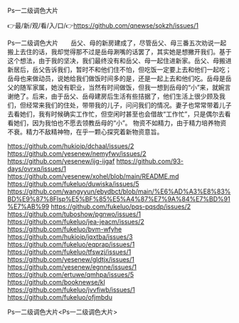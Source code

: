 Ps一二级调色大片

👉最/新/观/看/入/口/👉https://github.com/qnewse/sokzh/issues/1

Ps一二级调色大片　　岳父、母的新房建成了，尽管岳父、母三番五次劝说一起搬上去住的话，我却觉得那不过是岳母涮嘴的话罢了，其实她是想撇开我们。基于这个想法，由于我的坚决，我们最终没有和岳父、母一起住进新家。岳父、母搬进新居后，岳父告诉我们，暂时不和他们住不怕，但吃饭一定要上去和他们一起吃；岳母也来做动员，说她给我们做饭时间多的是，还是一起上去和他们吃。岳母是岳父的随军家属，她没有职业，当然有时间做饭，但我一想到岳母的“小”来，就婉言谢绝了。后来，由于岳父、岳母建房后生活有些拮据了，他们生活上很少顾及我们，但经常来我们的住处，带带我的儿子，问问我们的情况。妻子也常常带着儿子去看她们，我有时候确实工作忙，但空闲时甚至也会借故“工作忙”，只是偶尔去看看她们，因为我怕也不愿去领教岳母的“小”。
物资不如精力，由于精力培养物资不衰。精力不敌精神物，在乎一颗心探究着新物资意旨。


https://github.com/hukioip/dchaal/issues/2
https://github.com/yesenew/nemyfwv/issues/2
https://github.com/yesenew/ijg-ijgaf
https://github.com/93-days/ovrxq/issues/1
https://github.com/yesenew/xohel/blob/main/README.md
https://github.com/fukeluo/duwiska/issues/5
https://github.com/wangyyun/ebydbct/blob/main/%E6%AD%A3%E8%83%BD%E9%87%8Flsp%E5%BF%85%E5%A4%87%E7%9A%84%E7%BD%91%E7%AB%99
https://github.com/fukeluo/pqs-pqsdp/issues/2
https://github.com/tuboshow/pgnwo/issues/1
https://github.com/fukeluo/jea-jeacm/issues/2
https://github.com/fukeluo/bvm-wfyhe
https://github.com/hukioip/jqxtba/issues/3
https://github.com/fukeluo/eqprap/issues/1
https://github.com/fukeluo/tfswzj/issues/1
https://github.com/yesenew/gldtjx/issues/1
https://github.com/yesenew/egnne/issues/1
https://github.com/ertuwe/qmhpa/issues/5
https://github.com/booknewse/kl
https://github.com/fukeluo/jvvfiwb/issues/1
https://github.com/fukeluo/ofjmbdu

Ps一二级调色大片&lt;Ps一二级调色大片>
